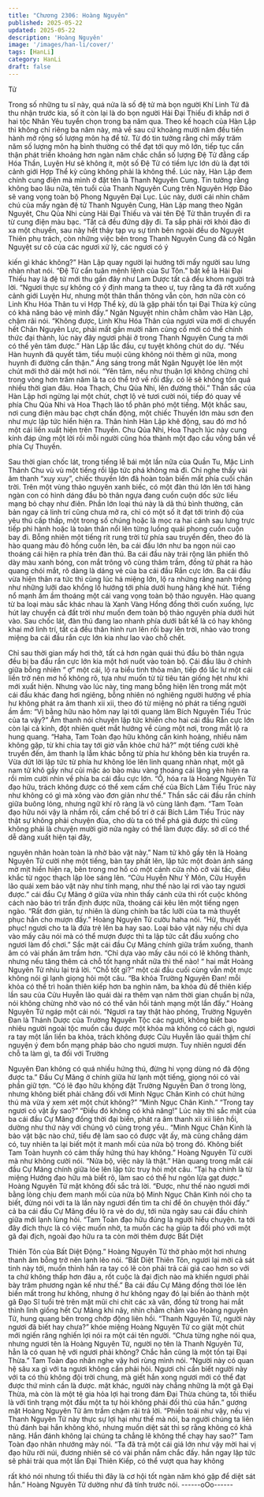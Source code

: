 ```yaml
---
title: "Chương 2306: Hoàng Nguyên"
published: 2025-05-22
updated: 2025-05-22
description: 'Hoàng Nguyên'
image: '/images/han-li/cover/'
tags: [HanLi]
category: HanLi
draft: false
---
```


Tử

Trong số những tu sĩ này, quá nửa là số đệ tử mà bọn người Khí
Linh Tử đã thu nhận trước kia, số ít còn lại là do bọn người Hải
Đại Thiếu đi khắp nơi ở hai tộc Nhân Yêu tuyển chọn trong ba
năm qua.
Theo kế hoạch của Hàn Lập thì không chỉ riêng ba năm này, mà
về sau cứ khoảng mười năm đều tiến hành mở rộng số lượng
môn hạ để tử.
Từ đó tin tưởng rằng chỉ mấy trăm năm số lượng môn hạ bình
thường có thể đạt tới quy mô lớn, tiếp tục cẩn thận phát triển
khoảng hơn ngàn năm chắc chắn số lượng Đệ Tử đẳng cấp Hóa
Thần, Luyện Hư sẽ không ít, một số Đệ Tử có tiềm lực lớn dù là
đạt tới cảnh giới Hợp Thể kỳ cũng không phải là không thể.
Lúc này, Hàn Lập đem chính cung điện mà mình ở đặt tên là
Thanh Nguyên Cung.
Tin tưởng rằng không bao lâu nữa, tên tuổi của Thanh Nguyên
Cung trên Nguyên Hợp Đảo sẽ vang vọng toàn bộ Phong Nguyên
Đại Lục.
Lúc này, dưới cái nhìn chăm chú của mấy ngàn đệ tử Thanh
Nguyên Cung, Hàn Lập mang theo Ngân Nguyêt, Chu Qủa Nhi
cùng Hải Đại Thiếu và vài tên Đệ Tử thân truyền đi ra từ cung
điện màu bạc.
“Tất cả đều đứng dậy đi. Ta sắp phải rời khỏi đảo đi xa một
chuyến, sau này hết thảy tạp vụ sự tình bên ngoài đều do Nguyệt
Thiên phụ trách, còn những việc bên trong Thanh Nguyên Cung
đã có Ngân Nguyệt sư cô của các ngươi xử lý, các ngươi có ý

kiến gì khác không?” Hàn Lập quay người lại hướng tới mấy
người sau lưng nhàn nhat nói.
“Đệ Tử cẩn tuân mệnh lệnh của Sư Tôn.” bất kể là Hải Đại Thiếu
hay là đệ tử mới thu gần đây như Lam Dược tất cả đều khom
người trả lời.
“Ngươi thực sự không có ý định mang ta theo ư, tuy rằng ta đã rớt
xuống cảnh giới Luyện Hư, nhưng một thân thần thông vẫn còn,
hơn nữa còn có Linh Khu Hóa Thân tu vi Hợp Thể kỳ, dù là gặp
phải tồn tại Đại Thừa kỳ cũng có khả năng bảo vệ mình đấy.”
Ngân Nguyệt nhìn chằm chằm vào Hàn Lập, chậm rãi nói.
“Không được, Linh Khu Hóa Thân của ngươi vừa mới di chuyển
hết Chân Nguyên Lực, phải mất gần mười năm củng cố mới có
thể chính thức đại thành, lúc này đây ngươi phải ở trong Thanh
Nguyên Cung ta mới có thể yên tâm được.” Hàn Lập lắc đầu, cự
tuyệt không chút do dự.
“Nếu Hàn huynh đã quyết tâm, tiểu muội cũng không nói thêm gì
nữa, mong huynh đi đường cẩn thận.” Áng sáng trong mắt Ngân
Nguyệt lóe lên một chút mới thở dài một hơi nói.
“Yên tâm, nếu như thuận lợi không chừng chỉ trong vòng hơn trăm
năm là ta có thể trở về rồi đấy. có lẽ sẽ không tốn quá nhiều thời
gian đâu. Hoa Thạch, Chu Qủa Nhi, lên đường thôi.” Thần sắc
của Hàn Lập hơi ngừng lại một chút, chợt lộ vẻ tươi cười nói, tiếp
đó quay về phía Chu Qủa Nhi và Hoa Thạch lão tổ phân phó một
tiếng.
Một khắc sau, nơi cung điện màu bạc chợt chấn động, một chiếc
Thuyền lớn màu sơn đen như mực lập tức hiển hiện ra.
Thân hình Hàn Lập khẽ động, sau đó mơ hồ một cái liền xuất hiện
trên Thuyền.
Chu Qủa Nhi, Hoa Thạch lúc này cung kính đáp ứng một lời rồi
mỗi người cũng hóa thành một đạo cầu vồng bắn về phía Cự
Thuyền.

Sau thời gian chốc lát, trong tiếng lễ bái một lần nữa của Quần
Tu, Mặc Linh Thánh Chu vù vù một tiếng rồi lập tức phá không mà
đi.
Chỉ nghe thấy vài âm thanh “xuy xuy”, chiếc thuyền lớn đã hoàn
toàn biến mất phía cuối chân trời.
Trên một vùng thảo nguyên xanh biếc, có một đàn thú lớn lên tới
hàng ngàn con có hình dáng đầu bò thân ngựa đang cuồn cuộn
dốc sức liều mạng bỏ chạy như điên.
Phần lớn loại thú này là dã thú bình thường, căn bản ngay cả linh
trí cũng chưa mở ra, chỉ có một số ít đạt tới trình độ của yêu thú
cấp thấp, một trong số chúng hoặc là mọc ra hai cánh sau lưng
trực tiếp phi hành hoặc là toàn thân nổi lên từng luồng quái phong
cuồn cuộn bay đi.
Bỗng nhiên một tiếng rít rung trời từ phía sau truyền đến, theo đó
là hào quang màu đỏ hồng cuốn lên, ba cái đầu lớn như ba ngọn
núi cao thoáng cái hiện ra phía trên đàn thú.
Ba cái đầu này trải rộng lân phiến thô dày màu xanh bóng, con
mắt trông vô cùng thâm trầm, đồng tử phát ra hào quang chói
mắt, rõ dàng là dáng vẻ của ba cái đầu Rắn cực lớn.
Ba cái đầu vừa hiện thân ra tức thì cùng lúc há miệng lớn, lộ ra
nhứng răng nanh trông như những lưỡi dao khổng lồ hướng tới
phía dưới hung hăng khẽ hút.
Tiếng nổ mạnh ầm ầm thoáng một cái vang vọng toàn bộ thảo
nguyên.
Hào quang từ ba loại màu sắc khác nhau là Xanh Vàng Hồng
đồng thời cuốn xuống, lực hút lay chuyển cả đất trời như muốn
đem toàn bộ thảo nguyên phía dưới hút vào.
Sau chốc lát, đàn thú đang lao nhanh phía dưới bất kể là có hay
không khai mở linh trí, tất cả đều thân hình run lên rồi bay lên trời,
nhào vào trong miệng ba cái đầu rắn cực lớn kia như lao vào chỗ
chết.

Chỉ sau thời gian mấy hơi thở, tất cả hơn ngàn quái thú đầu bò
thân ngựa đều bị ba đầu rắn cực lớn kia một hơi nuốt vào toàn
bộ.
Cái đầu lâu ở chính giữa bỗng nhiên “ ợ” một cái, lộ ra biểu tình
thỏa mãn, tiếp đó lắc lư một cái liền trở nên mơ hồ không rõ, tựa
như muốn từ từ tiêu tán giống hệt như khi mới xuất hiện.
Nhưng vào lúc này, ting mang bỗng hiện lên trong mắt một cái
đầu khác đang hơi ngiêng, bỗng nhiên nó nghiêng người hướng
về phía hư không phát ra âm thanh xii xii, theo đó từ miệng nó
phát ra tiếng người ầm ầm:
“Vị bằng hữu nào hôm nay lại tới quang lâm Bích Nguyên Tiểu
Trúc của ta vậy?”
Âm thanh nói chuyện lập tức khiến cho hai cái đầu Rắn cực lớn
còn lại cả kinh, đột nhiên quét mắt hướng về cùng một nơi, trong
mắt lộ ra hung quang.
“Haha, Tam Toàn đạo hữu không cần kinh hoảng, nhiều năm
không gặp, từ khi chia tay tới giờ vẫn khỏe chứ hả?” một tiếng
cười khẽ truyền đến, âm thanh lạ lẫm khác bỗng từ phía hư
không bên kia truyền ra.
Vừa dứt lời lập tức từ phía hư không lóe lên linh quang nhàn
nhạt, một gã nam tử khô gầy như củi mặc áo bào màu vàng
thoáng cái lặng yên hiện ra rồi mỉm cười nhìn về phía ba cái đầu
cực lớn.
“Ồ, hóa ra là Hoàng Nguyên Tử đạo hữu, trách không được có thể
xem cấm chế của Bích Lâm Tiểu Trúc này như không có gì mà
xông vào đơn giản như thế.” Thần sắc cái đầu rắn chính giữa
buông lỏng, nhưng ngữ khí rõ ràng là vô cùng lãnh đạm.
“Tam Toàn đạo hữu nói vậy là nhầm rồi, cấm chế bố trí ở cái Bích
Lâm Tiểu Trúc này thật sự không phải chuyện đùa, cho dù ta có
thể phá giả được thì cũng không phải là chuyện mười giờ nửa
ngày có thể làm được đấy. sở dĩ có thể dễ dàng xuất hiện tại đây,

nguyên nhân hoàn toàn là nhờ bảo vật này.” Nam tử khô gầy tên
là Hoàng Nguyên Tử cười nhẹ một tiếng, bàn tay phất lên, lập tức
một đoàn ánh sáng mờ mịt hiển hiện ra, bên trong mơ hồ có một
cánh cửa nhỏ cỡ vài tấc, điêu khắc từ ngọc thạch lập lòe sáng
lên.
“Cửu Huyễn Như Ý Môn, Cữu Huyễn lão quái xem bảo vật này
như tính mạng, như thế nào lại rơi vào tay ngươi được.” cái đầu
Cự Mãng ở giữa vừa nhìn thấy cánh cửa thì rốt cuộc không cách
nào bảo trì trấn định được nữa, thoáng cái kêu lên một tiếng ngẹn
ngào.
“Rất đơn giản, tự nhiên là dùng chính ba tấc lưỡi của ta mà thuyết
phục hắn cho mượn đấy.” Hoàng Nguyên Tử cườu haha nói.
“Hừ, thuyết phục! ngươi cho ta là đứa trẻ lên ba hay sao. Loại
bảo vật này nếu chỉ dựa vào mấy câu nói mà có thể mượn được
thì ta lập tức cắt đầu xuống cho ngươi làm đồ chơi.” Sắc mặt cái
đầu Cự Mãng chính giữa trầm xuống, thanh âm có vài phần âm
trầm hơn.
“Chỉ dựa vào mấy câu nói có lẽ không thành, nhưng nếu tăng
thêm cả chỗ tốt hạng nhất nữa thì thế nào! “ hai mắt Hoàng
Nguyên Tử nhíu lại trả lời.
“Chỗ tốt gì?” một cái đầu cuối cùng vẫn một mực không nói gì
lạnh giọng hỏi một câu.
“Ba khỏa Trường Nguyên Đan! mỗi khỏa có thể trì hoãn thiên kiếp
hơn ba nghìn năm, ba khỏa đủ để thiên kiếp lần sau của Cửu
Huyễn lão quái dài ra thêm vạn năm thời gian chuẩn bị nữa, nói
không chừng nhờ vào nó có thể vãn hồi tánh mạng một lần đấy.”
Hoàng Nguyên Tử ngáp một cái nói.
“Ngươi ra tay thật hào phóng, Trường Nguyên Đan là Thánh
Dược của Trường Nguyên Tộc các ngươi, không biết bao nhiêu
người ngoài tộc muốn cầu được một khỏa mà không có cách gì,
ngươi ra tay một lần liền ba khỏa, trách không được Cửu Huyễn
lão quái thậm chí nguyện ý đem bổn mạng pháp bảo cho ngươi
mượn. Tuy nhiên ngươi đến chỗ ta làm gì, ta đối với Trường

Nguyên Đan không có quá nhiều hứng thú, đừng hi vọng dùng nó
đả động được ta.” Đầu Cự Mãng ở chính giữa hừ lạnh một tiếng,
giọng nói có vài phần giữ tợn.
“Có lẽ đạo hữu không đặt Trường Nguyên Đan ở trong lòng,
nhưng không biết phải chăng đối với Minh Ngục Chân Kinh có
chút hứng thú mà vừa ý xem xét một chút không?”
“Minh Ngục Chân Kinh.”
“Trong tay ngươi có vật ấy sao?”
“Điều đó không có khả năng!”
Lúc này thì sắc mặt của ba cái đầu Cự Mãng đồng thời đại biến,
phát ra âm thanh xii xii liên hồi, dường như thứ này với chúng vô
cùng trọng yếu..
“Minh Ngục Chân Kinh là bảo vật bậc nào chứ, tiểu đệ làm sao có
được vật ấy, mà cũng chẳng dám có, tuy nhiên ta lại biết một ít
manh mối của nửa bộ trong đó. Không biết Tam Toàn huynh có
cảm thấy hứng thú hay không.” Hoàng Nguyên Tử cười mà như
không cười nói.
“Nửa bộ, việc này là thật.” Hàn quang trong mắt cái đầu Cự Mãng
chính giữa lóe lên lập tức truy hỏi một câu.
“Tại hạ chính là từ miệng Hướng đạo hữu mà biết rõ, làm sao có
thể hư ngôn lừa gạt được.” Hoàng Nguyên Tử mặt không đổi sắc
trả lời.
“Được, như thế nào ngươi mới bằng lòng chịu đem manh mối của
nửa bộ Minh Ngục Chân Kinh nói cho ta biết, đừng nói với ta là
lần này ngươi đến tìm ta chỉ để ôn chuyện thôi đấy.” cả ba cái đầu
Cự Mãng đều lộ ra vẻ do dự, tới nửa ngày sau cái đầu chính giữa
mới lạnh lùng hỏi.
“Tam Toàn đạo hữu đúng là người hiểu chuyện. ta tới đây đích
thực là có việc muốn nhờ, ta muốn các hạ giúp ta đối phó với một
gã đại địch, ngoài đạo hữu ra ta còn mời thêm được Bất Diệt

Thiên Tôn của Bất Diệt Động.” Hoàng Nguyên Tử thở phào một
hơi nhưng thanh âm bỗng trở nên lạnh lẽo nói.
“Bất Diệt Thiên Tôn, ngươi lại mời cả sát tinh này tới, muốn thỉnh
hắn ra tay có lẽ còn phải trả cái giá cao hơn so với ta chứ không
thấp hơn đâu a, rốt cuộc là đại địch nào mà khiến ngươi phải bày
trăm phương ngàn kế như thế.” Ba cái đầu Cự Mãng đồng thời
lóe lên biến mất trong hư không, nhưng ở hư không ngay đó lại
biến ảo thành một gã Đạo Sĩ tuổi trẻ trên mặt mũi chi chit các xà
vân, đồng tử trong hai mắt thình lình giống hết Cự Mãng khi nãy,
nhìn chằm chằm vào Hoàng nguyên Tử, hung quang bên trong
chớp động liên hồi.
“Thanh Nguyên Tử, người này ngươi đã biết hay chưa?” khóe
miệng Hoàng Nguyên Tử co giật một chút mới ngiến răng nghiến
lợi nói ra một cái tên người.
“Chưa từng nghe nói qua, nhưng ngươi tên là Hoàng Nguyên Tử,
người nọ tên là Thanh Nguyên Tử, hẳn là có quan hệ với ngươi
phải không? Chắc hẳn cũng là một tồn tại Đại Thừa.” Tam Toàn
đạo nhân nghe vậy hơi rùng mình nói.
“Người này có quan hệ sâu xa gì với ta ngươi không cần phải hỏi.
Ngươi chỉ cần biết người này với ta có thù không đội trời chung,
mà giết hắn xong ngươi mới có thể đạt được thứ mình cần là
được. mặt khác, người này chẳng những là một gã Đại Thừa, mà
còn là một tê gia hỏa lợi hại trong đám Đại Thừa chúng ta, tối
thiểu là với tình trạng một đấu một ta tự hỏi không phải đối thủ
của hắn.” gương mặt Hoàng Nguyên Tử âm trầm chậm rãi trả lời.
“Phiền toái như vậy, nếu vị Thanh Nguyên Tử này thực sự lợi hại
như thế mà nói, ba người chúng ta liên thủ đánh bại hắn không
khó, nhưng muốn diệt sát thì sợ rằng không có khả năng. Hắn
đánh không lại chúng ta chẳng lẽ không thể chạy hay sao?” Tam
Toàn đạo nhân nhướng mày nói.
“Ta đã trả một cái giá lớn như vậy mời hai vị đạo hữu rời núi,
đương nhiên sẽ có vài phần nắm chắc đấy. hắn ngay lập tức sẽ
phải trải qua một lần Đại Thiên Kiếp, có thể vượt qua hay không

rất khó nói nhưng tối thiểu thì đây là cơ hội tốt ngàn năm khó gặp
để diệt sát hắn.” Hoàng Nguyên Tử dường như đã tính trước nói.
------oOo------
